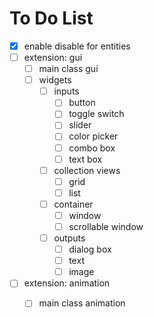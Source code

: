 # To Do List

- [x] enable disable for entities
- [ ] extension: gui
  - [ ] main class gui
  - [ ] widgets
    - [ ] inputs
      - [ ] button
      - [ ] toggle switch
      - [ ] slider
      - [ ] color picker
      - [ ] combo box
      - [ ] text box
    - [ ] collection views
      - [ ] grid
      - [ ] list
    - [ ] container
      - [ ] window
      - [ ] scrollable window
    - [ ] outputs
      - [ ] dialog box
      - [ ] text
      - [ ] image
- [ ] extension: animation
  - [ ] main class animation

